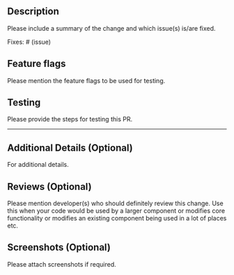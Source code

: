## Description

Please include a summary of the change and which issue(s) is/are fixed.

Fixes: # (issue)

## Feature flags

Please mention the feature flags to be used for testing.

## Testing

Please provide the steps for testing this PR.

---

## Additional Details (Optional)

For additional details.

## Reviews (Optional)

Please mention developer(s) who should definitely review this change. Use this when your code would be used by a larger component or modifies core functionality or modifies an existing component being used in a lot of places etc.

## Screenshots (Optional)

Please attach screenshots if required.
